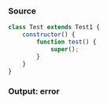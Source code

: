 ### Source
```js
class Test extends Test1 {
    constructor() {
        function test() {
            super();
        }
    }
}
```

### Output: error
